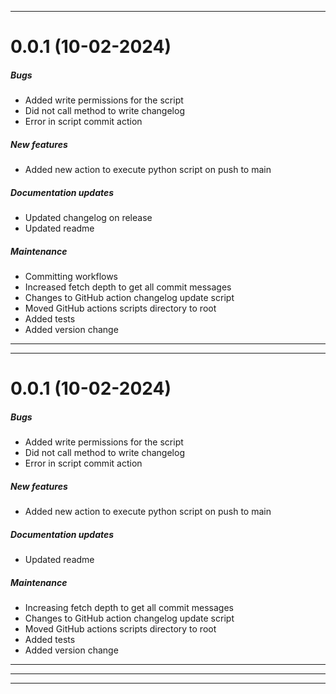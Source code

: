 
___

# 0.0.1 (10-02-2024)


##### Bugs
- Added write permissions for the script
- Did not call method to write changelog
- Error in script commit action

##### New features
- Added new action to execute python script on push to main

##### Documentation updates
- Updated changelog on release
- Updated readme

##### Maintenance
- Committing workflows
- Increased fetch depth to get all commit messages
- Changes to GitHub action changelog update script
- Moved GitHub actions scripts directory to root
- Added tests
- Added version change

___

___

# 0.0.1 (10-02-2024)


##### Bugs
- Added write permissions for the script
- Did not call method to write changelog
- Error in script commit action

##### New features
- Added new action to execute python script on push to main

##### Documentation updates
- Updated readme

##### Maintenance
- Increasing fetch depth to get all commit messages
- Changes to GitHub action changelog update script
- Moved GitHub actions scripts directory to root
- Added tests
- Added version change

___

___
___